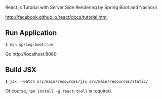 React.js Tutorial with Server Side Rendering by Spring Boot and Nashorn

http://facebook.github.io/react/docs/tutorial.html


## Run Application

``` console
$ mvn spring-boot:run
```

Go http://localhost:8080

## Build JSX

``` console
$ jsx --watch src/main/resources/jsx src/main/resources/static/
```

Of course, `npm install -g react-tools` is required.